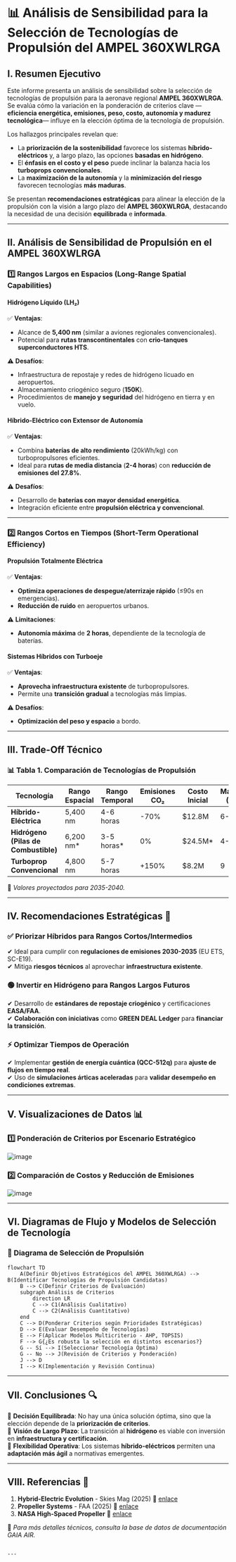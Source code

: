 # 📊 Análisis de Sensibilidad para la Selección de Tecnologías de Propulsión del AMPEL 360XWLRGA

## I. Resumen Ejecutivo

Este informe presenta un análisis de sensibilidad sobre la selección de tecnologías de propulsión para la aeronave regional **AMPEL 360XWLRGA**. Se evalúa cómo la variación en la ponderación de criterios clave —**eficiencia energética, emisiones, peso, costo, autonomía y madurez tecnológica**— influye en la elección óptima de la tecnología de propulsión.

Los hallazgos principales revelan que:
- La **priorización de la sostenibilidad** favorece los sistemas **híbrido-eléctricos** y, a largo plazo, las opciones **basadas en hidrógeno**.
- El **énfasis en el costo y el peso** puede inclinar la balanza hacia los **turboprops convencionales**.
- La **maximización de la autonomía** y la **minimización del riesgo** favorecen tecnologías **más maduras**.

Se presentan **recomendaciones estratégicas** para alinear la elección de la propulsión con la visión a largo plazo del **AMPEL 360XWLRGA**, destacando la necesidad de una decisión **equilibrada** e **informada**.

---

## II. Análisis de Sensibilidad de Propulsión en el AMPEL 360XWLRGA

### 1️⃣ Rangos Largos en Espacios (Long-Range Spatial Capabilities)

#### **Hidrógeno Líquido (LH₂)**
✅ **Ventajas**:
- Alcance de **5,400 nm** (similar a aviones regionales convencionales).
- Potencial para **rutas transcontinentales** con **crio-tanques superconductores HTS**.

⚠️ **Desafíos**:
- Infraestructura de repostaje y redes de hidrógeno licuado en aeropuertos.
- Almacenamiento criogénico seguro (**150K**).
- Procedimientos de **manejo y seguridad** del hidrógeno en tierra y en vuelo.

#### **Híbrido-Eléctrico con Extensor de Autonomía**
✅ **Ventajas**:
- Combina **baterías de alto rendimiento** (20kWh/kg) con turbopropulsores eficientes.
- Ideal para **rutas de media distancia** (**2-4 horas**) con **reducción de emisiones del 27.8%**.

⚠️ **Desafíos**:
- Desarrollo de **baterías con mayor densidad energética**.
- Integración eficiente entre **propulsión eléctrica y convencional**.

---

### 2️⃣ Rangos Cortos en Tiempos (Short-Term Operational Efficiency)

#### **Propulsión Totalmente Eléctrica**
✅ **Ventajas**:
- **Optimiza operaciones de despegue/aterrizaje rápido** (≤90s en emergencias).
- **Reducción de ruido** en aeropuertos urbanos.

⚠️ **Limitaciones**:
- **Autonomía máxima** de **2 horas**, dependiente de la tecnología de baterías.

#### **Sistemas Híbridos con Turboeje**
✅ **Ventajas**:
- **Aprovecha infraestructura existente** de turbopropulsores.
- Permite una **transición gradual** a tecnologías más limpias.

⚠️ **Desafíos**:
- **Optimización del peso y espacio** a bordo.

---

## III. Trade-Off Técnico

### 📊 **Tabla 1. Comparación de Tecnologías de Propulsión**

| Tecnología                      | Rango Espacial | Rango Temporal | Emisiones CO₂ | Costo Inicial | Madurez (TRL) |
| -------------------------------- | ------------- | ------------- | ------------- | ------------- | ------------- |
| **Híbrido-Eléctrica**            | 5,400 nm      | 4-6 horas      | -70%          | \$12.8M       | 6-7           |
| **Hidrógeno (Pilas de Combustible)** | 6,200 nm\*    | 3-5 horas\*    | 0%            | \$24.5M\*     | 4-5           |
| **Turboprop Convencional**       | 4,800 nm      | 5-7 horas      | +150%         | \$8.2M        | 9             |

🔹 *Valores proyectados para 2035-2040.*

---

## IV. Recomendaciones Estratégicas 🚀

### **✅ Priorizar Híbridos para Rangos Cortos/Intermedios**
✔ Ideal para cumplir con **regulaciones de emisiones 2030-2035** (EU ETS, SC-E19).  
✔ Mitiga **riesgos técnicos** al aprovechar **infraestructura existente**.  

### **🟢 Invertir en Hidrógeno para Rangos Largos Futuros**
✔ Desarrollo de **estándares de repostaje criogénico** y certificaciones **EASA/FAA**.  
✔ **Colaboración con iniciativas** como **GREEN DEAL Ledger** para **financiar la transición**.  

### **⚡ Optimizar Tiempos de Operación**
✔ Implementar **gestión de energía cuántica (QCC-512q)** para **ajuste de flujos en tiempo real**.  
✔ Uso de **simulaciones árticas aceleradas** para **validar desempeño en condiciones extremas**.  

---

## V. Visualizaciones de Datos 📊

### **1️⃣ Ponderación de Criterios por Escenario Estratégico**
![image](https://github.com/user-attachments/assets/e8019d22-88fe-4904-96e8-0e360cd4f2dc)

### **2️⃣ Comparación de Costos y Reducción de Emisiones**
![image](https://github.com/user-attachments/assets/cd4c0cd2-5922-46c2-a893-9607858dac1c)


---

## VI. Diagramas de Flujo y Modelos de Selección de Tecnología

### **📌 Diagrama de Selección de Propulsión**
```mermaid
flowchart TD
    A(Definir Objetivos Estratégicos del AMPEL 360XWLRGA) --> B(Identificar Tecnologías de Propulsión Candidatas)
    B --> C(Definir Criterios de Evaluación)
    subgraph Análisis de Criterios
        direction LR
        C --> C1(Análisis Cualitativo)
        C --> C2(Análisis Cuantitativo)
    end
    C --> D(Ponderar Criterios según Prioridades Estratégicas)
    D --> E(Evaluar Desempeño de Tecnologías)
    E --> F(Aplicar Modelos Multicriterio - AHP, TOPSIS)
    F --> G{¿Es robusta la selección en distintos escenarios?}
    G -- Sí --> I(Seleccionar Tecnología Óptima)
    G -- No --> J(Revisión de Criterios y Ponderación)
    J --> D
    I --> K(Implementación y Revisión Continua)
```

---

## VII. Conclusiones 🔍

📌 **Decisión Equilibrada**: No hay una única solución óptima, sino que la elección depende de la **priorización de criterios**.  
📌 **Visión de Largo Plazo**: La transición al **hidrógeno** es viable con inversión en **infraestructura y certificación**.  
📌 **Flexibilidad Operativa**: Los sistemas **híbrido-eléctricos** permiten una **adaptación más ágil** a normativas emergentes.  

---

## VIII. Referencias 📖

1. **Hybrid-Electric Evolution** - Skies Mag (2025) 🔗 [enlace](https://skiesmag.com/features/the-hybrid-electric-evolution/)  
2. **Propeller Systems** - FAA (2025) 🔗 [enlace](https://www.faa.gov/sites/faa.gov/files/09_amtp_ch7.pdf)  
3. **NASA High-Spaced Propeller** 🔗 [enlace](https://ntrs.nasa.gov/api/citations/19820018343/downloads/19820018343.pdf)  

🔹 *Para más detalles técnicos, consulta la base de datos de documentación GAIA AIR.*

```

---

